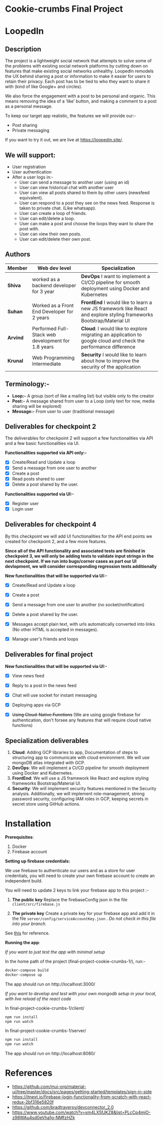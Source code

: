 
# Cookie-crumbs Final Project

# LoopedIn 

## Description

The project is a lightweight social network that attempts to solve some of the problems with existing social network platforms by cutting down on features that make existing social networks unhealthy. LoopedIn remodels the UX behind sharing a post or information to make it easier for users to retain their privacy. Each post has to be tied to who they want to share it with (kind of like Google+ and circles).

We also force the engagement with a post to be personal and organic. This means removing the idea of a ‘like’ button, and making a comment to a post as a personal message.

To keep our target app realistic, the features we will provide our:-
-   Post sharing
-   Private messaging

If you want to try it out, we are live at https://loopedin.site/.

## We will support:

-   User registration
-   User authentication
-   After a user logs in:-
    -   User can send a message to another user (using an id)
    -   User can view historical chat with another user
    -   User can view all posts shared to them by other users (newsfeed equivalent).
    -   User can respond to a post they see on the news feed. Response is taken to private chat. (Like whatsapp).
    -   User can create a loop of friends.
    -   User can edit/delete a loop.
    -   User can make a post and choose the loops they want to share the post with.
    -   User can view their own posts.
    -   User can edit/delete their own post.

## Authors


| Member | Web dev level | Specialization |
| --- | --- | --- |
| **Shiva** | worked as a backend developer for 3 year | **DevOps** I want to implement a CI/CD pipeline for smooth deployment using Docker and Kubernetes |
| **Suhan** | Worked as a Front End Developer for 2 years | **FrontEnd** I would like to learn a new JS framework like React and explore styling frameworks Bootstrap/Material UI |
| **Arvind** | Performed Full-Stack web development for 1.8 years | **Cloud**: I would like to explore migrating an application to google cloud and check the performance difference |
| **Krunal**| Web Programming Intermediate | **Security** I would like to learn about how to improve the security of the application |

## Terminology:-

-   **Loop:-**  A group (sort of like a mailing list) but visible only to the creator
-   **Post:-** A message shared from user to a Loop (only text for now, media sharing will be explored)
-   **Message:-** From user to user (traditional message)

## Deliverables for checkpoint 2


The deliverables for checkpoint 2 will support a few functionalities via API and a few basic functionalities via UI.

**Functionalities supported via API only:-**

- [x]  Create/Read and Update a loop
- [x]  Send a message from one user to another
- [x]  Create a post
- [x]  Read posts shared to user
- [x]  Delete a post shared by the user.  
      
**Functionalities  supported via UI:-**
- [x]  Register user
- [x]  Login user

## Deliverables for checkpoint 4

By this checkpoint we will add UI functionalities for the API end points we created for checkpoint 2, and a few more features.

**Since all of the API functionality and associated tests are finished in checkpoint 3, we will only be adding tests to validate input strings in the next checkpoint. If we run into bugs/corner cases as part our UI devlopment, we will consider corresponding regression tests additionally**

**New functionalities that will be supported via UI:-**
 - [x] Create/Read and Update a loop
 - [x] Create a post
 - [x] Send a message from one user to another (no socket/notification)
 - [x] Delete a post shared by the user.
 - [x] Messages accept plain text, with urls automatically converted into links (No other HTML is accepted in messages).
 - [x] Manage user's friends and loops


## Deliverables for final project

**New functionalities that will be supported via UI:-**
-   [x] View news feed
-   [x] Reply to a post in the news feed
-   [x] Chat will use socket for instant messaging
-   [x] Deploying apps via GCP
-   [X] ~~Using Cloud-Native Functions~~ (We are using google firebase for authentication, don't forsee any features that will require cloud native functions)
    

## Specialization deliverables

 1. **Cloud**: Adding GCP libraries to app, Documentation of steps to structuring app to communicate with cloud
   environment. We will use mongoDB atlas integrated with GCP.
 2. **DevOps**: We will implement a CI/CD pipeline for smooth deployment using Docker and Kubernetes.
 3. **FrontEnd**: We will use a JS framework like React and explore styling frameworks Bootstrap/Material UI.
 4. **Security**: We will implement security features mentioned in the Security analysis. Additionally, we will implement role-management, strong password security, configuring IAM roles in GCP, keeping secrets in secret store using GitHub actions.

#  Installation
  
**Prerequisites**:
1. Docker
2. Firebase account

**Setting up firebase credentials:**

We use firebase to authenticate our users and as a store for user credentials, you will need to create your own firebase account to create an independent build.

You will need to update 2 keys to link your firebase app to this project :-

1. **The public key**
	 Replace the firebaseConfig json in the file  ```client/src/firebase.js```
	
3. **The private key**
	Create a private key for your firebase app and add it in the file ```server/config/serviceAccountKey.json``` . *Do not check in this file into your branch.*
	
See [this](https://github.com/ckanich-classrooms/final-project-cookie-crumbs-1/blob/checkpoint_3/Screen%20Shot%202020-03-30%20at%204.17.22%20PM.png) for reference.


**Running the app**:

*If you want to just test the app with minimal setup*

In the home path of the project (final-project-cookie-crumbs-1/), run:- 

```bash
docker-compose build
docker-compose up
```
The app should run on http://localhost:3000/

*If you want to develop and test with your own mongodb setup in your local, with live reload of the react code*

In final-project-cookie-crumbs-1/client/
```bash
npm run install
npm run watch
```

In final-project-cookie-crumbs-1/server/
```bash
npm run install
npm run watch
```
The app should run on http://localhost:8080/

# References
- https://github.com/mui-org/material-ui/tree/master/docs/src/pages/getting-started/templates/sign-in-side
- https://itnext.io/firebase-login-functionality-from-scratch-with-react-redux-2bf316e5820f
- https://github.com/bradtraversy/devconnector_2.0
- https://www.youtube.com/watch?v=xm4LX5fJKZ8&list=PLcCp4mjO-z98WAu4sd0eVha1g-NMfzHZk


